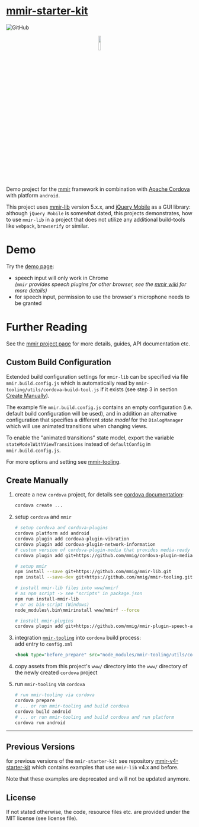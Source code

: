 [mmir-starter-kit][0]
===========

![GitHub](https://img.shields.io/github/license/mmig/mmir-starter-kit)

<p align="center">
<img width="10%" src="https://raw.githubusercontent.com/wiki/mmig/mmir/images/logo.png">
</p>

Demo project for the [mmir][1] framework in combination with [Apache Cordova][9]
with platform `android`.

This project uses [mmir-lib][2] version 5.x.x, and [jQuery Mobile][12] as a GUI library:
although `jQuery Mobile` is somewhat dated, this projects demonstrates, how to use
`mmir-lib` in a project that does not utilize any additional build-tools
like `webpack`, `browserify` or similar.

# Demo

Try the [demo page][6]:
 * speech input will only work in Chrome  
   _(`mmir` provides speech plugins for other browser, see the [mmir wiki][1] for more details)_
 * for speech input, permission to use the browser's microphone needs to be granted

# Further Reading

See the [mmir project page][1] for more details, guides, API documentation etc.

## Custom Build Configuration

Extended build configuration settings for `mmir-lib` can be specified via file
`mmir.build.config.js` which is automatically read by `mmir-tooling/utils/cordova-build-tool.js`
if it exists (see step 3 in section [Create Manually](#create-manually)).

The example file `mmir.build.config.js` contains an empty configuration (i.e.
default build configuration will be used), and in addition an alternative
configuration that specifies a different _state model_ for the `DialogManager`
which will use animated transitions when changing views.

To enable the "animated transitions" state model, export the variable
`stateModelWithViewTransitions` instead of `defaultConfig` in `mmir.build.config.js`.

For more options and setting see [mmir-tooling][3].

## Create Manually

1. create a new `cordova` project, for details see [cordova documentation][10]:  
   ```bash
   cordova create ...
   ```

2. setup `cordova` and `mmir`
   ```bash
   # setup cordova and cordova-plugins
   cordova platform add android
   cordova plugin add cordova-plugin-vibration
   cordova plugin add cordova-plugin-network-information
   # custom version of cordova-plugin-media that provides media-ready event (for asnyc audio loading)
   cordova plugin add git+https://github.com/mmig/cordova-plugin-media.git#CB-6880-mediaready-state-impl

   # setup mmir
   npm install --save git+https://github.com/mmig/mmir-lib.git
   npm install --save-dev git+https://github.com/mmig/mmir-tooling.git

   # install mmir-lib files into www/mmirf
   # as npm script -> see "scripts" in package.json
   npm run install-mmir-lib
   # or as bin-script (Windows)
   node_modules\.bin\mmirinstall www/mmirf --force

   # install mmir-plugins
   cordova plugin add git+https://github.com/mmig/mmir-plugin-speech-android.git#mmir-v5
   ```

3. integration [`mmir-tooling`][3] into `cordova` build process:  
   add entry to `config.xml`
   ```xml
   <hook type="before_prepare" src="node_modules/mmir-tooling/utils/cordova-build-tool.js" />
   ```

4. copy assets from this project's `www/` directory into the `www/` directory
   of the newly created `cordova` project

5. run `mmir-tooling` via `cordova`
   ```bash
   # run mmir-tooling via cordova
   cordova prepare
   # ... or run mmir-tooling and build cordova
   cordova build android
   # ... or run mmir-tooling and build cordova and run platform
   cordova run android
   ```

----

## Previous Versions

for previous versions of the `mmir-starter-kit` see repository [mmir-v4-starter-kit][13]
which contains examples that use `mmir-lib` v4.x and before.

Note that these examples are deprecated and will not be updated anymore.

## License
If not stated otherwise, the code, resource files etc. are provided under the MIT license (see license file).

[0]: https://github.com/mmig/mmir-starter-kit
[1]: https://github.com/mmig/mmir
[2]: https://github.com/mmig/mmir-lib
[3]: https://github.com/mmig/mmir-tooling
[4]: https://github.com/mmig/mmir-plugin-scionqueue
[5]: https://github.com/mmig/mmir-plugin-speech-nuance
[6]: https://mmig.github.io/mmir-starter-kit/www
[7]: https://mmig.github.io/mmir-starter-kit/www/testSemanticInterpreter.html
[8]: https://github.com/mmig/mmir-starter-kit/tree/new-grammar-editor/www/appTestSemantic
[9]: https://cordova.apache.org/
[10]: https://cordova.apache.org/docs/en/latest
[11]: https://cordova.apache.org/docs/en/latest/guide/platforms/android/
[12]: https://jquerymobile.com/
[13]: https://github.com/mmig/mmir-v4-starter-kit
